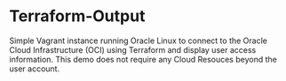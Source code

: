﻿# Terraform-Output

Simple Vagrant instance running Oracle Linux to connect to the Oracle Cloud Infrastructure (OCI) using Terraform and display user access information. This demo does not require any Cloud Resouces beyond the user account.
